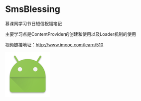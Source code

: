 # SmsBlessing
慕课网学习节日短信祝福笔记

主要学习点是ContentProvider的创建和使用以及Loader机制的使用

视频链接地址：http://www.imooc.com/learn/510

![icon](https://github.com/feiflyer/SmsBlessing/blob/master/app/src/main/res/mipmap-xxhdpi/ic_launcher.png)

